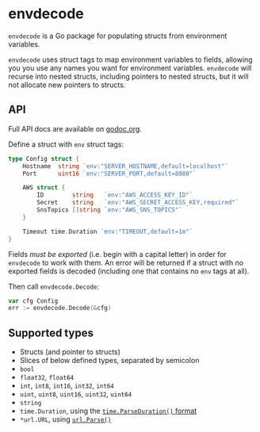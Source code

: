 # envdecode #

`envdecode` is a Go package for populating structs from environment
variables.

`envdecode` uses struct tags to map environment variables to fields,
allowing you you use any names you want for environment variables.
`envdecode` will recurse into nested structs, including pointers to
nested structs, but it will not allocate new pointers to structs.

## API ##

Full API docs are available on
[godoc.org](http://godoc.org/github.com/joeshaw/envdecode).

Define a struct with `env` struct tags:

```go
type Config struct {
    Hostname  string `env:"SERVER_HOSTNAME,default=localhost"`
    Port      uint16 `env:"SERVER_PORT,default=8080"`

    AWS struct {
        ID        string   `env:"AWS_ACCESS_KEY_ID"`
        Secret    string   `env:"AWS_SECRET_ACCESS_KEY,required"`
        SnsTopics []string `env:"AWS_SNS_TOPICS"`
    }

    Timeout time.Duration `env:"TIMEOUT,default=1m"`
}
```

Fields *must be exported* (i.e. begin with a capital letter) in order
for `envdecode` to work with them.  An error will be returned if a
struct with no exported fields is decoded (including one that contains
no `env` tags at all).

Then call `envdecode.Decode`:

```go
var cfg Config
err := envdecode.Decode(&cfg)
```

## Supported types ##

* Structs (and pointer to structs)
* Slices of below defined types, separated by semicolon
* `bool`
* `float32`, `float64`
* `int`, `int8`, `int16`, `int32`, `int64`
* `uint`, `uint8`, `uint16`, `uint32`, `uint64`
* `string`
* `time.Duration`, using the [`time.ParseDuration()` format](http://golang.org/pkg/time/#ParseDuration)
* `*url.URL`, using [`url.Parse()`](https://godoc.org/net/url#Parse)
